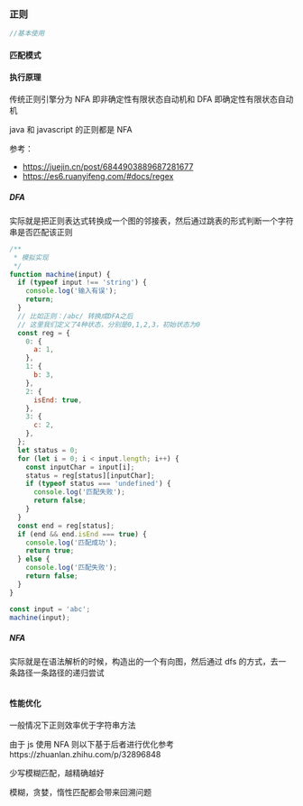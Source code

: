 ### 正则

```js
//基本使用
```

#### 匹配模式

#### 执行原理

传统正则引擎分为 NFA 即非确定性有限状态自动机和 DFA 即确定性有限状态自动机

java 和 javascript 的正则都是 NFA

参考：

- https://juejin.cn/post/6844903889687281677
- https://es6.ruanyifeng.com/#docs/regex

##### DFA

实际就是把正则表达式转换成一个图的邻接表，然后通过跳表的形式判断一个字符串是否匹配该正则

```js
/**
 * 模拟实现
 */
function machine(input) {
  if (typeof input !== 'string') {
    console.log('输入有误');
    return;
  }
  // 比如正则：/abc/ 转换成DFA之后
  // 这里我们定义了4种状态，分别是0,1,2,3，初始状态为0
  const reg = {
    0: {
      a: 1,
    },
    1: {
      b: 3,
    },
    2: {
      isEnd: true,
    },
    3: {
      c: 2,
    },
  };
  let status = 0;
  for (let i = 0; i < input.length; i++) {
    const inputChar = input[i];
    status = reg[status][inputChar];
    if (typeof status === 'undefined') {
      console.log('匹配失败');
      return false;
    }
  }
  const end = reg[status];
  if (end && end.isEnd === true) {
    console.log('匹配成功');
    return true;
  } else {
    console.log('匹配失败');
    return false;
  }
}

const input = 'abc';
machine(input);
```

##### NFA

实际就是在语法解析的时候，构造出的一个有向图，然后通过 dfs 的方式，去一条路径一条路径的递归尝试

```js
```

#### 性能优化

一般情况下正则效率优于字符串方法

由于 js 使用 NFA 则以下基于后者进行优化参考https://zhuanlan.zhihu.com/p/32896848

少写模糊匹配，越精确越好

模糊，贪婪，惰性匹配都会带来回溯问题
